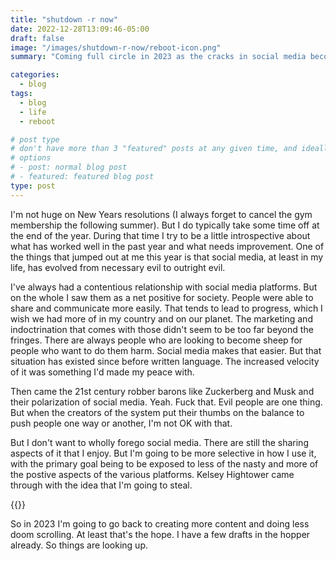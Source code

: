 ```yaml
---
title: "shutdown -r now"
date: 2022-12-28T13:09:46-05:00
draft: false
image: "/images/shutdown-r-now/reboot-icon.png"
summary: "Coming full circle in 2023 as the cracks in social media become gaps."

categories: 
  - blog
tags:
  - blog
  - life
  - reboot

# post type
# don't have more than 3 "featured" posts at any given time, and ideally keep 3 going for symmetry"
# options 
# - post: normal blog post
# - featured: featured blog post 
type: post
---
```


I'm not huge on New Years resolutions (I always forget to cancel the gym membership the following summer). But I do typically take some time off at the end of the year. During that time I try to be a little introspective about what has worked well in the past year and what needs improvement. One of the things that jumped out at me this year is that social media, at least in my life, has evolved from necessary evil to outright evil. 

I've always had a contentious relationship with social media platforms. But on the whole I saw them as a net positive for society. People were able to share and communicate more easily. That tends to lead to progress, which I wish we had more of in my country and on our planet. The marketing and indoctrination that comes with those didn't seem to be too far beyond the fringes. There are always people who are looking to become sheep for people who want to do them harm. Social media makes that easier. But that situation has existed since before written language. The increased velocity of it was something I'd made my peace with.

Then came the 21st century robber barons like Zuckerberg and Musk and their polarization of social media. Yeah. Fuck that. Evil people are one thing. But when the creators of the system put their thumbs on the balance to push people one way or another, I'm not OK with that. 

But I don't want to wholly forego social media. There are still the sharing aspects of it that I enjoy. But I'm going to be more selective in how I use it, with the primary goal being to be exposed to less of the nasty and more of the postive aspects of the various platforms. Kelsey Hightower came through with the idea that I'm going to steal.

{{<tweet user="kelseyhightower" id="1604615266049986560">}}

So in 2023 I'm going to go back to creating more content and doing less doom scrolling. At least that's the hope. I have a few drafts in the hopper already. So things are looking up.